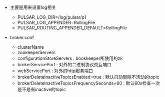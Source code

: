 * 主要是用来设置log相关
  * PULSAR_LOG_DIR=/log/pulsar/p1                                                                                                                                         
  * PULSAR_LOG_APPENDER=RollingFile                                                                                                                                       
  * PULSAR_ROUTING_APPENDER_DEFAULT=RollingFile
 
* broker.conf
   * clusterName
   * zookeeperServers
   * configurationStoreServers : bookkeeper所使用的zk
   * brokerServicePort : 对外的二进制协议交互端口
   * webServicePort :  对外的http服务端口
   * brokerDeleteInactiveTopicsEnabled=true : 默认自动删除不活动的topic
   * brokerDeleteInactiveTopicsFrequencySeconds=60 : 默认60s检查一次是不是有inactive的topic
